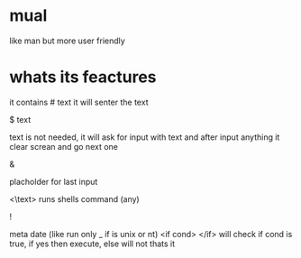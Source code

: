 # mual
like man but more user friendly

# whats its feactures
it contains
\# text 
it will senter the text

\$ text

text is not needed, it will ask for input with text and after input anything it clear screan and go next one

\&

placholder for last input

\<\text\>
runs shells command (any)

\! 

meta date (like run only _ if is unix or nt)
\<if cond> \</if>
will check if cond is true, if yes then execute, else will not
thats it
